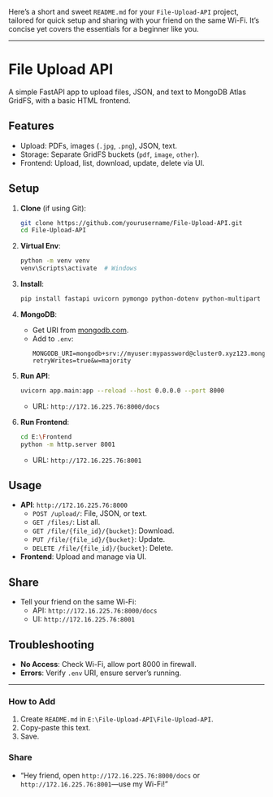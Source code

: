 Here’s a short and sweet `README.md` for your `File-Upload-API` project, tailored for quick setup and sharing with your friend on the same Wi-Fi. It’s concise yet covers the essentials for a beginner like you.

---

# File Upload API

A simple FastAPI app to upload files, JSON, and text to MongoDB Atlas GridFS, with a basic HTML frontend.

## Features

- Upload: PDFs, images (`.jpg`, `.png`), JSON, text.
- Storage: Separate GridFS buckets (`pdf`, `image`, `other`).
- Frontend: Upload, list, download, update, delete via UI.

## Setup

1. **Clone** (if using Git):
   ```bash
   git clone https://github.com/yourusername/File-Upload-API.git
   cd File-Upload-API
   ```
2. **Virtual Env**:
   ```bash
   python -m venv venv
   venv\Scripts\activate  # Windows
   ```
3. **Install**:
   ```bash
   pip install fastapi uvicorn pymongo python-dotenv python-multipart
   ```
4. **MongoDB**:
   - Get URI from [mongodb.com](https://www.mongodb.com/).
   - Add to `.env`:
     ```
     MONGODB_URI=mongodb+srv://myuser:mypassword@cluster0.xyz123.mongodb.net/?retryWrites=true&w=majority
     ```
5. **Run API**:
   ```bash
   uvicorn app.main:app --reload --host 0.0.0.0 --port 8000
   ```

   - URL: `http://172.16.225.76:8000/docs`
6. **Run Frontend**:
   ```bash
   cd E:\Frontend
   python -m http.server 8001
   ```

   - URL: `http://172.16.225.76:8001`

## Usage

- **API**: `http://172.16.225.76:8000`
  - `POST /upload/`: File, JSON, or text.
  - `GET /files/`: List all.
  - `GET /file/{file_id}/{bucket}`: Download.
  - `PUT /file/{file_id}/{bucket}`: Update.
  - `DELETE /file/{file_id}/{bucket}`: Delete.
- **Frontend**: Upload and manage via UI.

## Share

- Tell your friend on the same Wi-Fi:
  - API: `http://172.16.225.76:8000/docs`
  - UI: `http://172.16.225.76:8001`

## Troubleshooting

- **No Access**: Check Wi-Fi, allow port 8000 in firewall.
- **Errors**: Verify `.env` URI, ensure server’s running.

---

### How to Add

1. Create `README.md` in `E:\File-Upload-API\File-Upload-API`.
2. Copy-paste this text.
3. Save.

### Share

- “Hey friend, open `http://172.16.225.76:8000/docs` or `http://172.16.225.76:8001`—use my Wi-Fi!”
